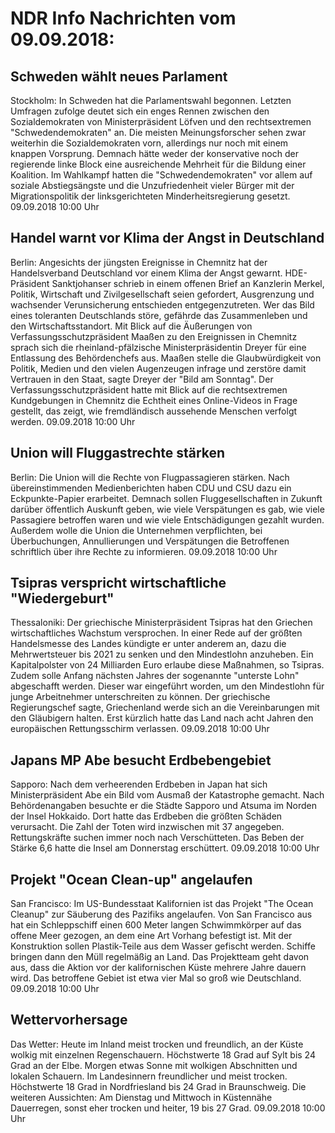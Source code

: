 # NDR Info Nachrichten vom 09.09.2018:


## Schweden wählt neues Parlament
Stockholm: In Schweden hat die Parlamentswahl begonnen. Letzten Umfragen zufolge deutet sich ein enges Rennen zwischen den Sozialdemokraten von Ministerpräsident Löfven und den rechtsextremen "Schwedendemokraten" an. Die meisten Meinungsforscher sehen zwar weiterhin die Sozialdemokraten vorn, allerdings nur noch mit einem knappen Vorsprung. Demnach hätte weder der konservative noch der regierende linke Block eine ausreichende Mehrheit für die Bildung einer Koalition. Im Wahlkampf hatten die "Schwedendemokraten" vor allem auf soziale Abstiegsängste und die Unzufriedenheit vieler Bürger mit der Migrationspolitik der linksgerichteten Minderheitsregierung gesetzt. 09.09.2018 10:00 Uhr 

## Handel warnt vor Klima der Angst in Deutschland
Berlin: Angesichts der jüngsten Ereignisse in Chemnitz hat der Handelsverband Deutschland vor einem Klima der Angst gewarnt. HDE-Präsident Sanktjohanser schrieb in einem offenen Brief an Kanzlerin Merkel, Politik, Wirtschaft und Zivilgesellschaft seien gefordert, Ausgrenzung und wachsender Verunsicherung entschieden entgegenzutreten. Wer das Bild eines toleranten Deutschlands störe, gefährde das Zusammenleben und den Wirtschaftsstandort. Mit Blick auf die Äußerungen von Verfassungsschutzpräsident Maaßen zu den Ereignissen in Chemnitz sprach sich die rheinland-pfälzische Ministerpräsidentin Dreyer für eine Entlassung des Behördenchefs aus. Maaßen stelle die Glaubwürdigkeit von Politik, Medien und den vielen Augenzeugen infrage und zerstöre damit Vertrauen in den Staat, sagte Dreyer der "Bild am Sonntag". Der Verfassungsschutzpräsident hatte mit Blick auf die rechtsextremen Kundgebungen in Chemnitz die Echtheit eines Online-Videos in Frage gestellt, das zeigt, wie fremdländisch aussehende Menschen verfolgt werden. 09.09.2018 10:00 Uhr 

## Union will Fluggastrechte stärken
Berlin: Die Union will die Rechte von Flugpassagieren stärken. Nach übereinstimmenden Medienberichten haben CDU und CSU dazu ein Eckpunkte-Papier erarbeitet. Demnach sollen Fluggesellschaften in Zukunft darüber öffentlich Auskunft geben, wie viele Verspätungen es gab, wie viele Passagiere betroffen waren und wie viele Entschädigungen gezahlt wurden. Außerdem wolle die Union die Unternehmen verpflichten, bei Überbuchungen, Annullierungen und Verspätungen die Betroffenen schriftlich über ihre Rechte zu informieren. 09.09.2018 10:00 Uhr 

## Tsipras verspricht wirtschaftliche "Wiedergeburt"
Thessaloniki: Der griechische Ministerpräsident Tsipras hat den Griechen wirtschaftliches Wachstum versprochen. In einer Rede auf der größten Handelsmesse des Landes kündigte er unter anderem an, dazu die Mehrwertsteuer bis 2021 zu senken und den Mindestlohn anzuheben. Ein Kapitalpolster von 24 Milliarden Euro erlaube diese Maßnahmen, so Tsipras. Zudem solle Anfang nächsten Jahres der sogenannte "unterste Lohn" abgeschafft werden. Dieser war eingeführt worden, um den Mindestlohn für junge Arbeitnehmer unterschreiten zu können. Der griechische Regierungschef sagte, Griechenland werde sich an die Vereinbarungen mit den Gläubigern halten. Erst kürzlich hatte das Land nach acht Jahren den europäischen Rettungsschirm verlassen. 09.09.2018 10:00 Uhr 

## Japans MP Abe besucht Erdbebengebiet
Sapporo: Nach dem verheerenden Erdbeben in Japan hat sich Ministerpräsident Abe ein Bild vom Ausmaß der Katastrophe gemacht. Nach Behördenangaben besuchte er die Städte Sapporo und Atsuma im Norden der Insel Hokkaido. Dort hatte das Erdbeben die größten Schäden verursacht. Die Zahl der Toten wird inzwischen mit 37 angegeben. Rettungskräfte suchen immer noch nach Verschütteten. Das Beben der Stärke 6,6 hatte die Insel am Donnerstag erschüttert. 09.09.2018 10:00 Uhr 

## Projekt "Ocean Clean-up" angelaufen
San Francisco: Im US-Bundesstaat Kalifornien ist das Projekt "The Ocean Cleanup" zur Säuberung des Pazifiks angelaufen. Von San Francisco aus hat ein Schleppschiff einen 600 Meter langen Schwimmkörper auf das offene Meer gezogen, an dem eine Art Vorhang befestigt ist. Mit der Konstruktion sollen Plastik-Teile aus dem Wasser gefischt werden. Schiffe bringen dann den Müll regelmäßig an Land. Das Projektteam geht davon aus, dass die Aktion vor der kalifornischen Küste mehrere Jahre dauern wird. Das betroffene Gebiet ist etwa vier Mal so groß wie Deutschland. 09.09.2018 10:00 Uhr 

## Wettervorhersage
Das Wetter: Heute im Inland meist trocken und freundlich, an der Küste wolkig mit einzelnen Regenschauern. Höchstwerte 18 Grad auf Sylt bis 24 Grad an der Elbe. Morgen etwas Sonne mit wolkigen Abschnitten und lokalen Schauern. Im Landesinnern freundlicher und meist trocken. Höchstwerte 18 Grad in Nordfriesland bis 24 Grad in Braunschweig. Die weiteren Aussichten: Am Dienstag und Mittwoch in Küstennähe Dauerregen, sonst eher trocken und heiter, 19 bis 27 Grad. 09.09.2018 10:00 Uhr 
